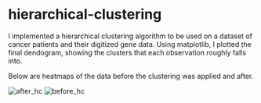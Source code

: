 # hierarchical-clustering
I implemented a hierarchical clustering algorithm to be used on a dataset of cancer patients and their digitized gene data. Using matplotlib, I plotted the final dendogram, showing the clusters that each observation roughly falls into.
 
 Below are heatmaps of the data before the clustering was applied and after.
 
![after_hc](https://user-images.githubusercontent.com/72095024/133946268-705dbf74-4cdf-4f3e-94d6-15f2857e8e6a.png)
![before_hc](https://user-images.githubusercontent.com/72095024/133946274-e0bd672a-fc97-4d15-a16c-f86f43382291.png)
